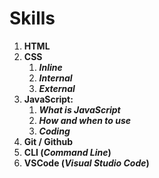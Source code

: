 # Skills
1. **HTML**
2. __CSS__
   1. _**Inline**_
   2. _**Internal**_
   3. **_External_**
3. **JavaScript:**
      1. _**What is JavaScript**_
      2. _**How and when to use**_
      3. _**Coding**_
4. **Git / Github**
5. __CLI (*Command Line*)__
6. **VSCode (_Visual Studio Code_)**
 
